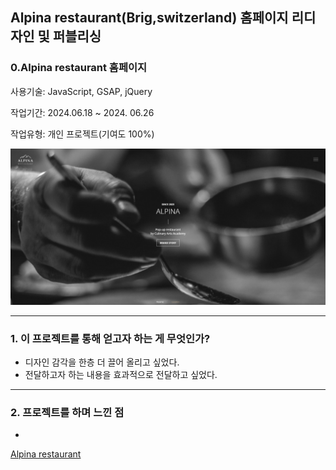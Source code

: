 ## Alpina restaurant(Brig,switzerland) 홈페이지 리디자인 및 퍼블리싱

### 0.Alpina restaurant 홈페이지

사용기술: JavaScript, GSAP, jQuery

작업기간: 2024.06.18 ~ 2024. 06.26

작업유형: 개인 프로젝트(기여도 100%)

<img src="./assets/report/Alpina.png" alt="홈페이지 사진">

---

### 1. 이 프로젝트를 통해 얻고자 하는 게 무엇인가?

- 디자인 감각을 한층 더 끌어 올리고 싶었다.
- 전달하고자 하는 내용을 효과적으로 전달하고 싶었다.

---

### 2. 프로젝트를 하며 느낀 점

- 

<a href="https://minseong0000.github.io/Alpina/" target="_blank">Alpina restaurant</a>

